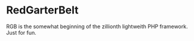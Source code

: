 RedGarterBelt
=============

RGB is the somewhat beginning of the zillionth lightweith PHP framework. Just for fun.